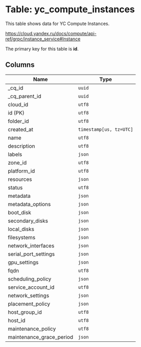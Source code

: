 # Table: yc_compute_instances

This table shows data for YC Compute Instances.

https://cloud.yandex.ru/docs/compute/api-ref/grpc/instance_service#Instance

The primary key for this table is **id**.

## Columns

| Name          | Type          |
| ------------- | ------------- |
|_cq_id|`uuid`|
|_cq_parent_id|`uuid`|
|cloud_id|`utf8`|
|id (PK)|`utf8`|
|folder_id|`utf8`|
|created_at|`timestamp[us, tz=UTC]`|
|name|`utf8`|
|description|`utf8`|
|labels|`json`|
|zone_id|`utf8`|
|platform_id|`utf8`|
|resources|`json`|
|status|`utf8`|
|metadata|`json`|
|metadata_options|`json`|
|boot_disk|`json`|
|secondary_disks|`json`|
|local_disks|`json`|
|filesystems|`json`|
|network_interfaces|`json`|
|serial_port_settings|`json`|
|gpu_settings|`json`|
|fqdn|`utf8`|
|scheduling_policy|`json`|
|service_account_id|`utf8`|
|network_settings|`json`|
|placement_policy|`json`|
|host_group_id|`utf8`|
|host_id|`utf8`|
|maintenance_policy|`utf8`|
|maintenance_grace_period|`json`|